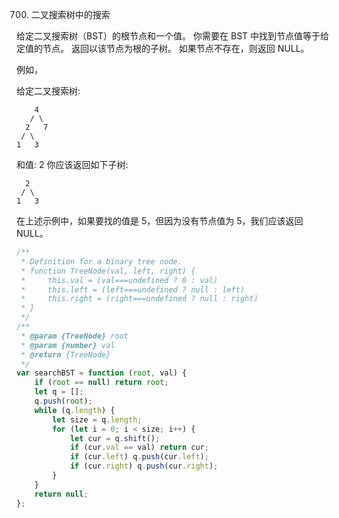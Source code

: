 700. 二叉搜索树中的搜索

给定二叉搜索树（BST）的根节点和一个值。 你需要在 BST 中找到节点值等于给定值的节点。 返回以该节点为根的子树。 如果节点不存在，则返回 NULL。

例如，

给定二叉搜索树:

        4
       / \
      2   7
     / \
    1   3

和值: 2
你应该返回如下子树:

      2
     / \
    1   3

在上述示例中，如果要找的值是 5，但因为没有节点值为 5，我们应该返回 NULL。

```js
/**
 * Definition for a binary tree node.
 * function TreeNode(val, left, right) {
 *     this.val = (val===undefined ? 0 : val)
 *     this.left = (left===undefined ? null : left)
 *     this.right = (right===undefined ? null : right)
 * }
 */
/**
 * @param {TreeNode} root
 * @param {number} val
 * @return {TreeNode}
 */
var searchBST = function (root, val) {
    if (root == null) return root;
    let q = [];
    q.push(root);
    while (q.length) {
        let size = q.length;
        for (let i = 0; i < size; i++) {
            let cur = q.shift();
            if (cur.val == val) return cur;
            if (cur.left) q.push(cur.left);
            if (cur.right) q.push(cur.right);
        }
    }
    return null;
};
```
